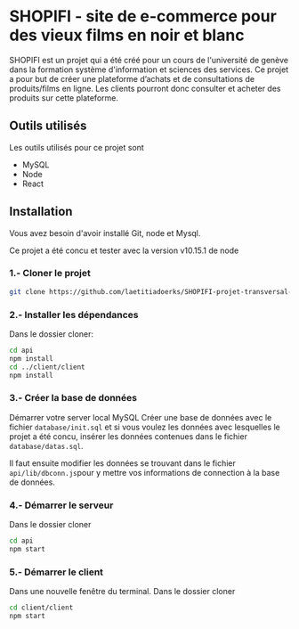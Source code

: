 # SHOPIFI - site de e-commerce pour des vieux films en noir et blanc

SHOPIFI est un projet qui a été créé pour un cours de l'université de genève dans la formation système d'information et sciences des services.
Ce projet a pour but de créer une plateforme d’achats et de consultations de produits/films en ligne. Les clients pourront donc consulter et acheter des produits sur cette plateforme.

## Outils utilisés
Les outils utilisés pour ce projet sont
* MySQL
* Node
* React

## Installation

Vous avez besoin d'avoir installé Git, node et Mysql.

Ce projet a été concu et tester avec la version v10.15.1 de node

### 1.- Cloner le projet

```bash
git clone https://github.com/laetitiadoerks/SHOPIFI-projet-transversal-1.git
```

### 2.- Installer les dépendances
Dans le dossier cloner:
```bash
cd api
npm install
cd ../client/client
npm install
```

### 3.- Créer la base de données

Démarrer votre server local MySQL
Créer une base de données avec le fichier `database/init.sql` 
et si vous voulez les données avec lesquelles le projet a été concu, insérer les données contenues dans le fichier `database/datas.sql`.

Il faut ensuite modifier les données se trouvant dans le fichier `api/lib/dbconn.js`pour y mettre vos informations de connection à la base de données.

### 4.- Démarrer le serveur
Dans le dossier cloner
```bash
cd api
npm start
```

### 5.- Démarrer le client
Dans une nouvelle fenêtre du terminal.
Dans le dossier cloner
```bash
cd client/client
npm start
```
